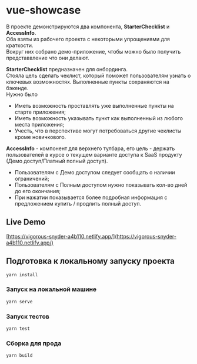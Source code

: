 # vue-showcase
В проекте демонстрируются два компонента, **StarterChecklist** и **AccessInfo**.  
Оба взяты из рабочего проекта с некоторыми упрощениями для краткости.  
Вокруг них собрано демо-приложение, чтобы можно было получить представвление что они делают.

**StarterChecklist** предназначен для онбординга.  
Стояла цель сделать чеклист, который поможет пользователям узнать о ключевых возможностях. 
Выполненные пункты сохраняются на бэкенде.  
Нужно было
- Иметь возможность проставлять уже выполненные пункты на старте приложения;
- Иметь возможность указывать пункт как выполненный из любого места приложения;
- Учесть, что в перспективе могут потребоваться другие чеклисты кроме новичкового.

**AccessInfo** - компонент для верхнего тулбара, его цель - держать пользователей в курсе о текущем варианте доступа к SaaS продукту (Демо доступ/Платный полный доступ). 
- Пользователям с Демо доступом следует сообщать о наличии ограничений;
- Пользователям с Полным доступом нужно показывать кол-во дней до его окончания;
- При нажатии показывается более подробная информация с предложением купить / продлить полный доступ.

## Live Demo
[https://vigorous-snyder-a4b110.netlify.app/](https://vigorous-snyder-a4b110.netlify.app/)
## Подготовка к локальному запуску проекта
```
yarn install
```

### Запуск на локальной машине
```
yarn serve
```

### Запуск тестов
```
yarn test
```
### Сборка для прода
```
yarn build
```